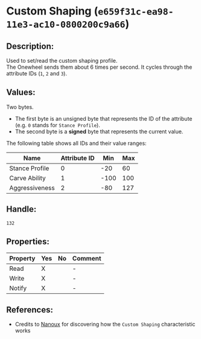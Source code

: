 # Custom Shaping (`e659f31c-ea98-11e3-ac10-0800200c9a66`)

## Description:
Used to set/read the custom shaping profile.<br>
The Onewheel sends them about 6 times per second.
It cycles through the attribute IDs (`1`, `2` and `3`).

## Values:
Two bytes.

* The first byte is an unsigned byte that represents the ID of the attribute (e.g. `0` stands for `Stance Profile`).
* The second byte is a **signed** byte that represents the current value.

The following table shows all IDs and their value ranges:

| Name | Attribute ID | Min | Max |
| ---- | ------------ | --- | --- |
| Stance Profile | 0 | -20 | 60 |
| Carve Ability | 1 | -100 | 100 |
| Aggressiveness | 2 | -80 | 127 |

## Handle:
`132`

## Properties:
| Property | Yes | No | Comment |
|----------|-----|----| ------- |
| Read     |  X  |    |    -    |
| Write    |  X  |    |    -    |
| Notify   |  X  |    |    -    |

## References:
* Credits to [Nanoux](https://github.com/ponewheel/android-ponewheel/issues/86#issuecomment-450445851) for discovering how the `Custom Shaping` characteristic works